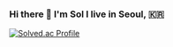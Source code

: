 ### Hi there 👋 I'm Sol I live in Seoul, 🇰🇷

[![Solved.ac Profile](http://mazassumnida.wtf/api/v2/generate_badge?boj=pinetree2024)](https://solved.ac/pinetree2024/)

<!--
**JeonSol-Kor/JeonSol-Kor** is a ✨ _special_ ✨ repository because its `README.md` (this file) appears on your GitHub profile.

Here are some ideas to get you started:

- 🔭 I’m currently working on ...
- 🌱 I’m currently learning ...
- 👯 I’m looking to collaborate on ...
- 🤔 I’m looking for help with ...
- 💬 Ask me about ...
- 📫 How to reach me: ...
- 😄 Pronouns: ...
- ⚡ Fun fact: ...
-->
